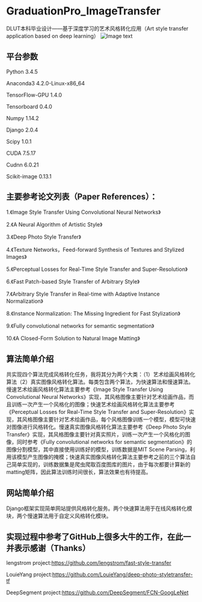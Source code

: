 # GraduationPro_ImageTransfer
DLUT本科毕业设计——基于深度学习的艺术风格转化应用（Art style transfer application based on deep learning）
![Image text](https:)
## 平台参数
Python	3.4.5

Anaconda3	4.2.0-Linux-x86_64

TensorFlow-GPU	1.4.0

Tensorboard	0.4.0

Numpy	1.14.2

Django	2.0.4

Scipy	1.0.1

CUDA	7.5.17

Cudnn	6.0.21

Scikit-image	0.13.1

## 主要参考论文列表（Paper References）：
1.《Image Style Transfer Using Convolutional Neural Networks》

2.《A Neural Algorithm of Artistic Style》

3.《Deep Photo Style Transfer》

4.《Texture Networks，Feed-forward Synthesis of Textures and Stylized Images》

5.《Perceptual Losses for Real-Time Style Transfer and Super-Resolution》

6.《Fast Patch-based Style Transfer of Arbitrary Style》

7.《Arbitrary Style Transfer in Real-time with Adaptive Instance Normalization》

8.《Instance Normalization: The Missing Ingredient for Fast Stylization》

9.《Fully convolutional networks for semantic segmentation》

10.《A Closed-Form Solution to Natural Image Matting》

## 算法简单介绍
共实现四个算法完成风格转化任务，我将其分为两个大类：（1）艺术绘画风格转化算法（2）真实图像风格转化算法。每类包含两个算法，为快速算法和慢速算法。慢速艺术绘画风格转化算法主要参考《Image Style Transfer Using Convolutional Neural Networks》实现，其风格图像主要针对艺术绘画作品，而且训练一次产生一个风格化的图像；快速艺术绘画风格转化算法主要参考《Perceptual Losses for Real-Time Style Transfer and Super-Resolution》实现，其风格图像主要针对艺术绘画作品，每个风格图像训练一个模型，模型可快速对图像进行风格转化。慢速真实图像风格转化算法主要参考《Deep Photo Style Transfer》实现，其风格图像主要针对真实照片，训练一次产生一个风格化的图像，同时参考《Fully convolutional networks for semantic segmentation》的图像分割模型，其中直接使用训练好的模型，训练数据是MIT Scene Parsing，利用该模型产生图像的掩模；快速真实图像风格转化算法主要参考之前的三个算法自己简单实现的，训练数据集是爬虫爬取百度图库的图片，由于每次都要计算新的matting矩阵，因此算法训练时间很长，算法效果也有待提高。
## 网站简单介绍
Django框架实现简单网站提供风格转化服务。两个快速算法用于在线风格转化模块，两个慢速算法用于自定义风格转化模块。

##  实现过程中参考了GitHub上很多大牛的工作，在此一并表示感谢（Thanks）
lengstrom  project:https://github.com/lengstrom/fast-style-transfer

LouieYang  project:https://github.com/LouieYang/deep-photo-styletransfer-tf

DeepSegment  project:https://github.com/DeepSegment/FCN-GoogLeNet
